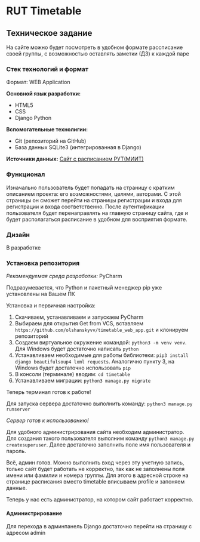 # RUT Timetable

## Техническое задание

На сайте можно будет посмотреть в удобном формате рассписание своей группы, с возможностью оставлять заметки (ДЗ) к каждой паре

### Стек технологий и формат

Формат: WEB Application

**Основной язык разработки:** 
- HTML5
- CSS
- Django Python

**Вспомогательные технолигии:**
- Git (репозиторий на GitHub)
- База данных SQLite3 (интегрированная в Django)

**Источники данных:** [Сайт с расписанием РУТ(МИИТ)](https://rut-miit.ru/timetable/)

### Функционал

Изначально пользователь будет попадать на страницу с кратким описанием проекта: его возможностями, целями, авторами.
С этой страницы он сможет перейти на страницы регистрации и входа для регистрации и входа соответственно.
После аутентификации пользователя будет перенаправлять на главную страницу сайта, 
где и будет располагаться расписание в удобном для восприятия формате.

### Дизайн
В разработке

### Установка репозитория

*Рекомендуемая среда разработки:* PyCharm

Подразумевается, что Python и пакетный менеджер pip уже установлены на Вашем ПК

Установка и первичная настройка:

1. Скачиваем, устанавливаем и запускаем PyCharm
2. Выбираем для открытия Get from VCS, вставляем `https://github.com/olshanskyvv/timetable_web_app.git` и клонируем репозиторий
3. Создаем виртуальное окружение командой: `python3 -m venv venv`. Для Windows будет достаточно написать `python`
4. Устанавливаем необходимые для работы библиотеки: `pip3 install django beautifulsoup4 lxml requests`. Аналогично пункту 3, на Windows будет достаточно использовать `pip`
5. В консоли (терминале) вводим: `cd timetable`
6. Устанавливаем миграции: `python3 manage.py migrate`

Теперь терминал готов к работе!

Для запуска сервера достаточно выполнить команду:
`python3 manage.py runserver`

*Сервер готов к использованию!*

Для удобного администрирования сайта необходим администратор. Для создания такого пользователя выполним команду
`python3 manage.py createsuperuser`. Далее достаточно заполнить поле имя пользователя и пароль.

Всё, админ готов. Можно выполнить вход через эту учетную запись, только сайт будет работать не корректно, 
так как не заполнены поля имени или фамилии и номера группы. 
Для этого в адресной строке на странице расписания вместо timetable вписываем profile и запоняем данные.

Теперь у нас есть администратор, на котором сайт работает корректно.

#### Администрирование

Для перехода в админпанель Django достаточно перейти на страницу с адресом admin
